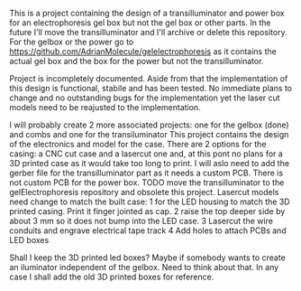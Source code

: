 
This is a project containing the design of a transilluminator and power box for an electrophoresis gel box but not the gel box or other parts.
In the future I'll move the transilluminator and I'll archive or delete this repository.
For the gelbox or the power go to https://github.com/AdrianMolecule/gelelectrophoresis as it contains the actual gel box and the box for the power but not the transilluminator.

Project is incompletely documented. Aside from that the implementation of this design is functional, stabile and has been tested. No immediate plans to change and no outstanding bugs for the implementation yet the laser cut models need to be reajusted to the implementation.

I will probably create 2 more associated projects: one for the gelbox (done) and combs and one for the transiluminator
This project contains the design of the electronics and model for the case. There are 2 options for the casing: a CNC cut case and a lasercut one and, at this pont no plans for a 3D printed case as it would take too long to print.
I will aslo need to add the gerber file for the transilluminator part as it needs a custom PCB. There is not custom PCB for the power box.
TODO move the transilluminator to the gelElectrophoresis repository and obsolete this project.
Lasercut models need change to match the built case:
  1 for the LED housing to match the 3D printed casing. Print it finger jointed as cap.
  2 raise the top deeper side by about 3 mm so it does not bump into the LED case.
  3 Lasercut the wire conduits and engrave electrical tape track
  4 Add holes to attach PCBs and LED boxes

Shall I keep the 3D printed led boxes? Maybe if somebody wants to create an iluminator independent of the gelbox. Need to think about that. In any case I shall add the old 3D printed boxes for reference.
